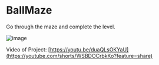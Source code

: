 # BallMaze
 Go through the maze and complete the level.
 
![image](https://github.com/ozancanaksakal/BallMaze/assets/118890631/9623aece-5835-47ba-abe4-695448524c3f)

Video of Project: [https://youtu.be/duaQLsOKYaU](https://youtube.com/shorts/WSBDOCrbkKo?feature=share)
